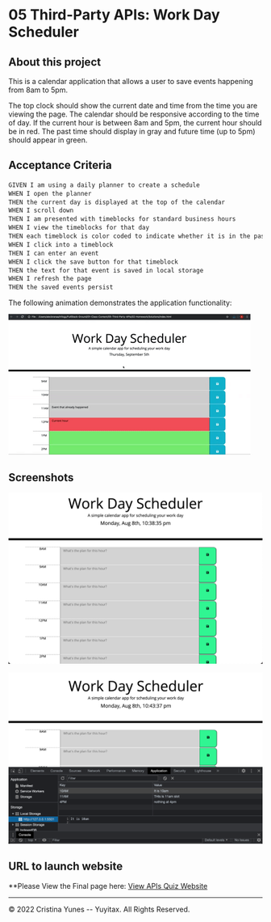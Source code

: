 # 05 Third-Party APIs: Work Day Scheduler

## About this project

This is a calendar application that allows a user to save events happening from 8am to 5pm. 

The top clock should show the current date and time from the time you are viewing the page. The calendar should be responsive according to the time of day. If the current hour is between 8am and 5pm, the current hour should be in red. The past time should display in gray and future time (up to 5pm) should appear in green.


## Acceptance Criteria

```md
GIVEN I am using a daily planner to create a schedule
WHEN I open the planner
THEN the current day is displayed at the top of the calendar
WHEN I scroll down
THEN I am presented with timeblocks for standard business hours
WHEN I view the timeblocks for that day
THEN each timeblock is color coded to indicate whether it is in the past, present, or future
WHEN I click into a timeblock
THEN I can enter an event
WHEN I click the save button for that timeblock
THEN the text for that event is saved in local storage
WHEN I refresh the page
THEN the saved events persist
```

The following animation demonstrates the application functionality:

![A user clicks on slots on the color-coded calendar and edits the events.](./Assets/05-third-party-apis-homework-demo.gif)



## Screenshots

![First look once you go inside the website and hours are not in between 8am and 5pm.](./assets/past-time-view.png)

![Look inside the Local Storage, Key is the time and Value is the input](./assets/todo-saved-local-storage.png)


## URL to launch website

**Please View the Final page here: [View APIs Quiz Website](https://yuyitax.github.io/05-Work-Day-Scheduler/)

---

© 2022 Cristina Yunes -- Yuyitax. All Rights Reserved.
